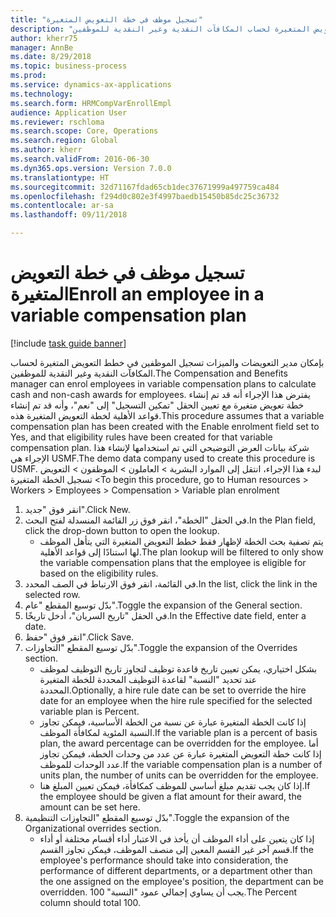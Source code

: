 ```yaml
--- 
title: "تسجيل موظف في خطة التعويض المتغيرة"
description: "بإمكان مدير التعويضات والميزات‬ تسجيل الموظفين في خطط التعويض المتغيرة لحساب المكافآت النقدية وغير النقدية للموظفين."
author: kherr75
manager: AnnBe
ms.date: 8/29/2018
ms.topic: business-process
ms.prod: 
ms.service: dynamics-ax-applications
ms.technology: 
ms.search.form: HRMCompVarEnrollEmpl
audience: Application User
ms.reviewer: rschloma
ms.search.scope: Core, Operations
ms.search.region: Global
ms.author: kherr
ms.search.validFrom: 2016-06-30
ms.dyn365.ops.version: Version 7.0.0
ms.translationtype: HT
ms.sourcegitcommit: 32d71167fdad65cb1dec37671999a497759ca484
ms.openlocfilehash: f294d0c802e3f4997baedb15450b85dc25c36732
ms.contentlocale: ar-sa
ms.lasthandoff: 09/11/2018

---
```

# <a name="enroll-an-employee-in-a-variable-compensation-plan"></a><span data-ttu-id="12079-103">تسجيل موظف في خطة التعويض المتغيرة</span><span class="sxs-lookup"><span data-stu-id="12079-103">Enroll an employee in a variable compensation plan</span></span>

[!include [task guide banner](../../includes/task-guide-banner.md)]

<span data-ttu-id="12079-104">بإمكان مدير التعويضات والميزات‬ تسجيل الموظفين في خطط التعويض المتغيرة لحساب المكافآت النقدية وغير النقدية للموظفين.</span><span class="sxs-lookup"><span data-stu-id="12079-104">The Compensation and Benefits manager can enrol employees in variable compensation plans to calculate cash and non-cash awards for employees.</span></span> <span data-ttu-id="12079-105">يفترض هذا الإجراء أنه قد تم إنشاء خطة تعويض متغيرة مع تعيين الحقل "تمكين التسجيل" إلى "نعم"، وأنه قد تم إنشاء قواعد الأهلية لخطة التعويض المتغيرة هذه.</span><span class="sxs-lookup"><span data-stu-id="12079-105">This procedure assumes that a variable compensation plan has been created with the Enable enrolment field set to Yes, and that eligibility rules have been created for that variable compensation plan.</span></span> <span data-ttu-id="12079-106">شركة بيانات العرض التوضيحي التي تم استخدامها لإنشاء هذا الإجراء هي USMF.</span><span class="sxs-lookup"><span data-stu-id="12079-106">The demo data company used to create this procedure is USMF.</span></span> <span data-ttu-id="12079-107">لبدء هذا الإجراء، انتقل إلى الموارد البشرية > العاملون‬ > الموظفون > التعويض > تسجيل الخطة المتغيرة</span><span class="sxs-lookup"><span data-stu-id="12079-107">To begin this procedure, go to Human resources > Workers > Employees > Compensation > Variable plan enrolment</span></span>

1. <span data-ttu-id="12079-108">انقر فوق "جديد".</span><span class="sxs-lookup"><span data-stu-id="12079-108">Click New.</span></span>
2. <span data-ttu-id="12079-109">في الحقل "الخطة"، انقر فوق زر القائمة المنسدلة لفتح البحث.</span><span class="sxs-lookup"><span data-stu-id="12079-109">In the Plan field, click the drop-down button to open the lookup.</span></span>
    * <span data-ttu-id="12079-110">يتم تصفية بحث الخطة لإظهار فقط خطط التعويض المتغيرة التي يتأهل الموظف لها استنادًا إلى قواعد الأهلية.</span><span class="sxs-lookup"><span data-stu-id="12079-110">The plan lookup will be filtered to only show the variable compensation plans that the employee is eligible for based on the eligibility rules.</span></span>  
3. <span data-ttu-id="12079-111">في القائمة، انقر فوق الارتباط في الصف المحدد.</span><span class="sxs-lookup"><span data-stu-id="12079-111">In the list, click the link in the selected row.</span></span>
4. <span data-ttu-id="12079-112">بدّل توسيع المقطع "عام".</span><span class="sxs-lookup"><span data-stu-id="12079-112">Toggle the expansion of the General section.</span></span>
5. <span data-ttu-id="12079-113">في الحقل "تاريخ السريان"، أدخل تاريخًا.</span><span class="sxs-lookup"><span data-stu-id="12079-113">In the Effective date field, enter a date.</span></span>
6. <span data-ttu-id="12079-114">انقر فوق "حفظ".</span><span class="sxs-lookup"><span data-stu-id="12079-114">Click Save.</span></span>
7. <span data-ttu-id="12079-115">بدّل توسيع المقطع "التجاوزات‬".</span><span class="sxs-lookup"><span data-stu-id="12079-115">Toggle the expansion of the Overrides section.</span></span>
    * <span data-ttu-id="12079-116">بشكل اختياري، يمكن تعيين تاريخ قاعدة توظيف لتجاوز تاريخ التوظيف لموظف عند تحديد "النسبة‬" لقاعدة التوظيف المحددة للخطة المتغيرة المحددة.</span><span class="sxs-lookup"><span data-stu-id="12079-116">Optionally, a hire rule date can be set to override the hire date for an employee when the hire rule specified for the selected variable plan is Percent.</span></span>  
    * <span data-ttu-id="12079-117">إذا كانت الخطة المتغيرة عبارة عن نسبة من الخطة الأساسية، فيمكن تجاوز النسبة المئوية لمكافأة الموظف.</span><span class="sxs-lookup"><span data-stu-id="12079-117">If the variable plan is a percent of basis plan, the award percentage can be overridden for the employee.</span></span> <span data-ttu-id="12079-118">أما إذا كانت خطة التعويض المتغيرة عبارة عن عدد من وحدات الخطة، فيمكن تجاوز عدد الوحدات للموظف.</span><span class="sxs-lookup"><span data-stu-id="12079-118">If the variable compensation plan is a number of units plan, the number of units can be overridden for the employee.</span></span>  
    * <span data-ttu-id="12079-119">إذا كان يجب تقديم مبلغ أساسي للموظف كمكافأة، فيمكن تعيين المبلغ هنا.</span><span class="sxs-lookup"><span data-stu-id="12079-119">If the employee should be given a flat amount for their award, the amount can be set here.</span></span>  
8. <span data-ttu-id="12079-120">بدّل توسيع المقطع "التجاوزات التنظيمية‬".</span><span class="sxs-lookup"><span data-stu-id="12079-120">Toggle the expansion of the Organizational overrides section.</span></span>
    * <span data-ttu-id="12079-121">إذا كان يتعين على أداء الموظف أن يأخذ في الاعتبار أداء أقسام مختلفة أو أداء قسم آخر غير القسم المعين إلى منصف الموظف، فيمكن تجاوز القسم.</span><span class="sxs-lookup"><span data-stu-id="12079-121">If the employee's performance should take into consideration, the performance of different departments, or a department other than the one assigned on the employee's position, the department can be overridden.</span></span> <span data-ttu-id="12079-122">يجب أن يساوي إجمالي عمود "النسبة" 100.</span><span class="sxs-lookup"><span data-stu-id="12079-122">The Percent column should total 100.</span></span>  


